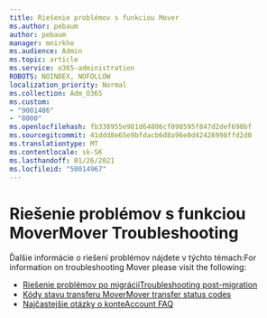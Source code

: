 ```yaml
---
title: Riešenie problémov s funkciou Mover
ms.author: pebaum
author: pebaum
manager: mnirkhe
ms.audience: Admin
ms.topic: article
ms.service: o365-administration
ROBOTS: NOINDEX, NOFOLLOW
localization_priority: Normal
ms.collection: Adm_O365
ms.custom:
- "9001486"
- "8000"
ms.openlocfilehash: fb338955e981d64806cf098595f847d2def690bf
ms.sourcegitcommit: 41ddd8e65e9bfdacb6d8a96e0d42426998ffd2d0
ms.translationtype: MT
ms.contentlocale: sk-SK
ms.lasthandoff: 01/26/2021
ms.locfileid: "50014967"
---
```

# <a name="mover-troubleshooting"></a><span data-ttu-id="656f4-102">Riešenie problémov s funkciou Mover</span><span class="sxs-lookup"><span data-stu-id="656f4-102">Mover Troubleshooting</span></span>

<span data-ttu-id="656f4-103">Ďalšie informácie o riešení problémov nájdete v týchto témach:</span><span class="sxs-lookup"><span data-stu-id="656f4-103">For information on troubleshooting Mover please visit the following:</span></span>

- [<span data-ttu-id="656f4-104">Riešenie problémov po migrácii</span><span class="sxs-lookup"><span data-stu-id="656f4-104">Troubleshooting post-migration</span></span>](https://docs.microsoft.com/sharepointmigration/mover-post-migration-troubleshooting)  
- [<span data-ttu-id="656f4-105">Kódy stavu transferu Mover</span><span class="sxs-lookup"><span data-stu-id="656f4-105">Mover transfer status codes</span></span>](https://docs.microsoft.com/sharepointmigration/mover-transfer-status-codes)
- [<span data-ttu-id="656f4-106">Najčastejšie otázky o konte</span><span class="sxs-lookup"><span data-stu-id="656f4-106">Account FAQ</span></span>](https://docs.microsoft.com/sharepointmigration/mover-account-faq)

